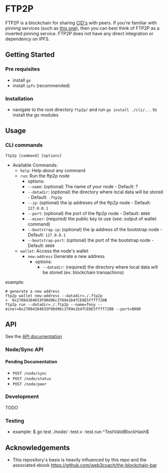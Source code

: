 # FTP2P
FTP2P is a blockchain for sharing [CID's](https://docs.ipfs.io/concepts/content-addressing/) with peers. If you're familiar with pinning services (such as [this one](https://pinata.cloud/)), then you can best think of FTP2P as a inverted pinning service. FTP2P does not have any direct integration or dependency on IPFS. 

## Getting Started

### Pre requisites
- install `go`
- install `ipfs` (recommended)

### Installation 
- navigate to the root directory `ftp2p/` and run `go install ./cli/...` to install the go modules

## Usage
### CLI commands
`ftp2p [command] [options]`
- Available Commands:
  - `help`: Help about any command
  - `run`:  Run the ftp2p node
    -  options:
      - `--name`: (optional) The name of your node - Default: ?
      - `--datadir`: (optional) the directory where local data will be stored - Default: `.ftp2p`
      - `--ip`: (optional) the ip addreses of the ftp2p node - Default: `127.0.0.1`
      - `--port`: (optional) the port of the ftp2p node - Default: `8080`
      - `--miner`: (required) the public key to use (see: output of wallet command)
      - `--bootstrap-ip`: (optional) the ip address of the bootstrap node - Default: `127.0.0.1`
      - `--bootstrap-port`: (optional) the port of the bootstrap node - Default: `8080`
  - `wallet`: Access the node's wallet
    - `new-address` Generate a new address
        -  options:
            - `--datadir`: (required) the directory where local data will be stored (ex: blockchain transactions)

 example:
  ```
  # generate a new address
  ftp2p wallet new-address --datadir=./.ftp2p
  >  0x27084384033F90d96c3769e1b4fCE0E5ffff720B
  ftp2p run --datadir=./.ftp2p --name=Tony --miner=0x27084384033F90d96c3769e1b4fCE0E5ffff720B --port=8080
  ```

## API
See the [API documentation](https://github.com/driemworks/ftp2p/blob/master/docs/api/api.md)

### Node/Sync API
#### Pending Documentation
- `POST /node/sync`
- `POST /node/status`
- `POST /node/peer`


### Development
TODO 

### Testing
- example: $ go test ./node/ -test.v -test.run ^TestValidBlockHash$ 

## Acknowledgements
- This repository's basis is heavily influenced by this repo and the associated ebook https://github.com/web3coach/the-blockchain-bar
